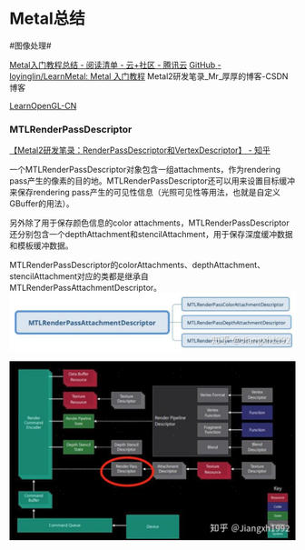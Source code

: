 # Metal总结
#图像处理#

[Metal入门教程总结 - 阅读清单 - 云+社区 - 腾讯云](https://cloud.tencent.com/developer/inventory/1366/article/1192048)
[GitHub - loyinglin/LearnMetal: Metal 入门教程](https://github.com/loyinglin/LearnMetal)
Metal2研发笔录_Mr_厚厚的博客-CSDN博客
[](https://blog.csdn.net/cordova/category_9467887.html)

[LearnOpenGL-CN](https://learnopengl-cn.readthedocs.io/zh/latest/)

### MTLRenderPassDescriptor
[【Metal2研发笔录：RenderPassDescriptor和VertexDescriptor】 - 知乎](https://zhuanlan.zhihu.com/p/92840318)

一个MTLRenderPassDescriptor对象包含一组attachments，作为rendering pass产生的像素的目的地。MTLRenderPassDescriptor还可以用来设置目标缓冲来保存rendering pass产生的可见性信息（光照可见性等用法，也就是自定义GBuffer的用法）。

另外除了用于保存颜色信息的color attachments，MTLRenderPassDescriptor还分别包含一个depthAttachment和stencilAttachment，用于保存深度缓冲数据和模板缓冲数据。

MTLRenderPassDescriptor的colorAttachments、depthAttachment、stencilAttachment对应的类都是继承自MTLRenderPassAttachmentDescriptor。
![](Metal%E6%80%BB%E7%BB%93/50C2C67F-0110-4F5D-BF38-D9712F84C667.png)

![](Metal%E6%80%BB%E7%BB%93/2AA15DE5-8D20-4C61-9F3F-2E93841821CA.png)